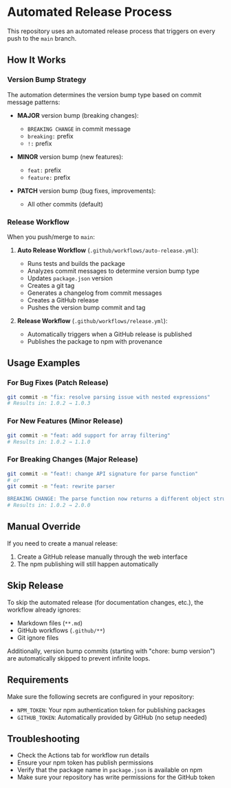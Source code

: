 # Automated Release Process

This repository uses an automated release process that triggers on every push to the `main` branch.

## How It Works

### Version Bump Strategy

The automation determines the version bump type based on commit message patterns:

- **MAJOR** version bump (breaking changes):

  - `BREAKING CHANGE` in commit message
  - `breaking:` prefix
  - `!:` prefix

- **MINOR** version bump (new features):

  - `feat:` prefix
  - `feature:` prefix

- **PATCH** version bump (bug fixes, improvements):
  - All other commits (default)

### Release Workflow

When you push/merge to `main`:

1. **Auto Release Workflow** (`.github/workflows/auto-release.yml`):

   - Runs tests and builds the package
   - Analyzes commit messages to determine version bump type
   - Updates `package.json` version
   - Creates a git tag
   - Generates a changelog from commit messages
   - Creates a GitHub release
   - Pushes the version bump commit and tag

2. **Release Workflow** (`.github/workflows/release.yml`):
   - Automatically triggers when a GitHub release is published
   - Publishes the package to npm with provenance

## Usage Examples

### For Bug Fixes (Patch Release)

```bash
git commit -m "fix: resolve parsing issue with nested expressions"
# Results in: 1.0.2 → 1.0.3
```

### For New Features (Minor Release)

```bash
git commit -m "feat: add support for array filtering"
# Results in: 1.0.2 → 1.1.0
```

### For Breaking Changes (Major Release)

```bash
git commit -m "feat!: change API signature for parse function"
# or
git commit -m "feat: rewrite parser

BREAKING CHANGE: The parse function now returns a different object structure"
# Results in: 1.0.2 → 2.0.0
```

## Manual Override

If you need to create a manual release:

1. Create a GitHub release manually through the web interface
2. The npm publishing will still happen automatically

## Skip Release

To skip the automated release (for documentation changes, etc.), the workflow already ignores:

- Markdown files (`**.md`)
- GitHub workflows (`.github/**`)
- Git ignore files

Additionally, version bump commits (starting with "chore: bump version") are automatically skipped to prevent infinite loops.

## Requirements

Make sure the following secrets are configured in your repository:

- `NPM_TOKEN`: Your npm authentication token for publishing packages
- `GITHUB_TOKEN`: Automatically provided by GitHub (no setup needed)

## Troubleshooting

- Check the Actions tab for workflow run details
- Ensure your npm token has publish permissions
- Verify that the package name in `package.json` is available on npm
- Make sure your repository has write permissions for the GitHub token
